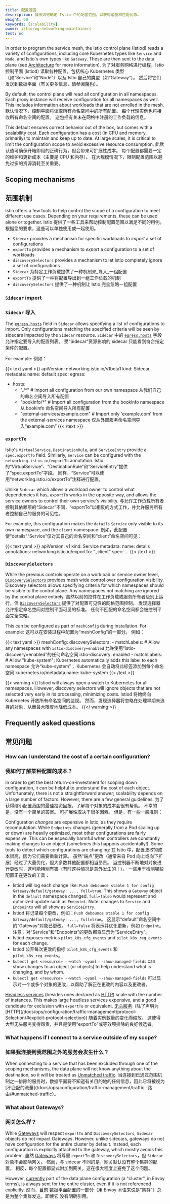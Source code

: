 ```yaml
---
title: 配置范围
description: 展示如何确定 Istio 中的配置范围，以获得运营和性能优势。
weight: 60
keywords: [scalability]
owner: istio/wg-networking-maintainers
test: no
---
```


In order to program the service mesh, the Istio control plane (Istiod) reads a variety of configurations, including core Kubernetes types like `Service` and `Node`, and Istio's own types like `Gateway`. These are then sent to the data plane (see [Architecture](/docs/ops/deployment/architecture/) for more information).
为了对服务网格进行编程，Istio 控制平面 (Istiod) 读取各种配置，包括核心 Kubernetes 类型（如“Service”和“Node”）以及 Istio 自己的类型（如“Gateway”）。 然后将它们发送到数据平面（有关更多信息，请参阅[架构](/docs/ops/deployment/architecture/)）。

By default, the control plane will read all configuration in all namespaces. Each proxy instance will receive configuration for all namespaces as well. This includes information about workloads that are not enrolled in the mesh.
默认情况下，控制平面将读取所有命名空间中的所有配置。 每个代理实例也将接收所有命名空间的配置。 这包括有关未在网格中注册的工作负载的信息。

This default ensures correct behavior out of the box, but comes with a scalability cost. Each configuration has a cost (in CPU and memory, primarily) to maintain and keep up to date. At large scales, it is critical to limit the configuration scope to avoid excessive resource consumption.
此默认值可确保开箱即用的正确行为，但会带来可扩展性成本。 每个配置都需要一定的维护和更新成本（主要是 CPU 和内存）。 在大规模情况下，限制配置范围以避免过多的资源消耗至关重要。

## Scoping mechanisms
## 范围机制

Istio offers a few tools to help control the scope of a configuration to meet different use cases. Depending on your requirements, these can be used alone or together.
Istio 提供了一些工具来帮助控制配置范围以满足不同的用例。 根据您的要求，这些可以单独使用或一起使用。

* `Sidecar` provides a mechanism for specific workloads to _import_ a set of configurations
* `exportTo` provides a mechanism to _export_ a configuration to a set of workloads
* `discoverySelectors` provides a mechanism to let Istio completely ignore a set of configurations
* `Sidecar` 为特定工作负载提供了一种机制来_导入_一组配置
* `exportTo` 提供了一种将配置导出到一组工作负载的机制
* `discoverySelectors` 提供了一种机制让 Istio 完全忽略一组配置

### `Sidecar` import
### `Sidecar` 导入

The [`egress.hosts`](/docs/reference/config/networking/sidecar/#IstioEgressListener) field in `Sidecar` allows specifying a list of configurations to import. Only configurations matching the specified criteria will be seen by sidecars impacted by the `Sidecar` resource.
`Sidecar` 中的 [`egress.hosts`](/docs/reference/config/networking/sidecar/#IstioEgressListener) 字段允许指定要导入的配置列表。 受“Sidecar”资源影响的 sidecar 只能看到符合指定条件的配置。

For example:
例如：

{{< text yaml >}}
apiVersion: networking.istio.io/v1beta1
kind: Sidecar
metadata:
  name: default
spec:
  egress:
  - hosts:
    - "./*" # Import all configuration from our own namespace 从我们自己的命名空间导入所有配置
    - "bookinfo/*" # Import all configuration from the bookinfo namespace 从 bookinfo 命名空间导入所有配置
    - "external-services/example.com" # Import only 'example.com' from the external-services namespace 仅从外部服务命名空间导入“example.com”
{{< /text >}}

### `exportTo`

Istio's `VirtualService`, `DestinationRule`, and `ServiceEntry` provide a `spec.exportTo` field. Similarly, `Service` can be configured with the `networking.istio.io/exportTo` annotation.
Istio 的“VirtualService”、“DestinationRule”和“ServiceEntry”提供了“spec.exportTo”字段。 同样，“Service”可以使用“networking.istio.io/exportTo”注释进行配置。

Unlike `Sidecar` which allows a workload owner to control what dependencies it has, `exportTo` works in the opposite way, and allows the service owners to control their own service's visibility.
与允许工作负载所有者控制其依赖项的“Sidecar”不同，“exportTo”以相反的方式工作，并允许服务所有者控制自己的服务的可见性。

For example, this configuration makes the `details` `Service` only visible to its own namespace, and the `client` namespace:
例如，此配置使“details”“Service”仅对其自己的命名空间和“client”命名空间可见：

{{< text yaml >}}
apiVersion: v1
kind: Service
metadata:
  name: details
  annotations:
    networking.istio.io/exportTo: ".,client"
spec: ...
{{< /text >}}

### `DiscoverySelectors`

While the previous controls operate on a workload or service owner level, [`DiscoverySelectors`](/docs/reference/config/istio.mesh.v1alpha1/#MeshConfig) provides mesh wide control over configuration visibility. Discovery selectors allows specifying criteria for which namespaces should be visible to the control plane. Any namespaces not matching are ignored by the control plane entirely.
虽然以前的控件在工作负载或服务所有者级别上运行，但 [`DiscoverySelectors`](/docs/reference/config/istio.mesh.v1alpha1/#MeshConfig) 提供了对配置可见性的网格范围控制。 发现选择器允许指定命名空间对控制平面可见的标准。 任何不匹配的命名空间都会被控制平面完全忽略。

This can be configured as part of `meshConfig` during installation. For example:
这可以在安装过程中配置为“meshConfig”的一部分。 例如：

{{< text yaml >}}
meshConfig:
  discoverySelectors:
    - matchLabels:
        # Allow any namespaces with `istio-discovery=enabled` 允许使用“istio-discovery=enabled”的任何命名空间
        istio-discovery: enabled
    - matchLabels:
        # Allow "kube-system"; Kubernetes automatically adds this label to each namespace 允许“kube-system”； Kubernetes 会自动将此标签添加到每个命名空间
        kubernetes.io/metadata.name: kube-system
{{< /text >}}

{{< warning >}}
Istiod will always open a watch to Kubernetes for all namespaces. However, discovery selectors will ignore objects that are not selected very early in its processing, minimizing costs.
Istiod 将始终向 Kubernetes 开放所有命名空间的监视。 然而，发现选择器将忽略在处理早期未选择的对象，从而最大限度地降低成本。
{{</ warning >}}

## Frequently asked questions
## 常见问题

### How can I understand the cost of a certain configuration?
### 我如何了解某种配置的成本？

In order to get the best return-on-investment for scoping down configuration, it can be helpful to understand the cost of each object. Unfortunately, there is not a straightforward answer; scalability depends on a large number of factors. However, there are a few general guidelines:
为了获得缩小配置范围的最佳投资回报，了解每个对象的成本会很有帮助。 不幸的是，没有一个简单的答案。 可扩展性取决于很多因素。 但是，有一些一般准则：

Configuration *changes* are expensive in Istio, as they require recomputation. While `Endpoints` changes (generally from a Pod scaling up or down) are heavily optimized, most other configurations are fairly expensive. This can be especially harmful when controllers are constantly making changes to an object (sometimes this happens accidentally!). Some tools to detect which configurations are changing:
在 Istio 中，配置*更改*的成本很高，因为它们需要重新计算。 虽然“端点”更改（通常来自 Pod 向上或向下扩展）经过了大量优化，但大多数其他配置都相当昂贵。 当控制器不断地对对象进行更改时，这可能特别有害（有时这种情况是意外发生的！）。 一些用于检测哪些配置正在更改的工具：
* Istiod will log each change like: `Push debounce stable 1 for config Gateway/default/gateway: ..., full=true`. This shows a `Gateway` object in the `default` namespace changed. `full=false` would represent and optimized update such as `Endpoint`. Note: changes to `Service` and `Endpoints` will all show as `ServiceEntry`.
* Istiod 将记录每个更改，例如：`Push debounce stable 1 for config Gateway/default/gateway: ..., full=true`。 这显示“default”命名空间中的“Gateway”对象已更改。 `full=false` 将表示并优化更新，例如 `Endpoint`。 注意：对“Service”和“Endpoints”的更改都将显示为“ServiceEntry”。
* Istiod exposes metrics `pilot_k8s_cfg_events` and `pilot_k8s_reg_events` for each change.
* Istiod 公开每次更改的指标 `pilot_k8s_cfg_events` 和 `pilot_k8s_reg_events`。
* `kubectl get <resource> --watch -oyaml --show-managed-fields` can show changes to an object (or objects) to help understand what is changing, and by whom.
* `kubectl get <resource> --watch -oyaml --show-managed-fields` 可以显示对一个或多个对象的更改，以帮助了解正在更改的内容以及更改者。

[Headless services](https://kubernetes.io/docs/concepts/services-networking/service/#headless-services) (besides ones declared as [HTTP](/docs/ops/configuration/traffic-management/protocol-selection/#explicit-protocol-selection)) scale with the number of instances. This makes large headless services expensive, and a good candidate for exclusion with `exportTo` or equivalent.
[无头服务](https://kubernetes.io/docs/concepts/services-networking/service/#headless-services)（除了声明为 [HTTP](/docs/ops/configuration/traffic-management/protocol- Selection/#explicit-protocol-selection)) 随着实例数量的变化而缩放。 这使得大型无头服务变得昂贵，并且是使用“exportTo”或等效项排除的良好候选者。

### What happens if I connect to a service outside of my scope?
### 如果我连接到我范围之外的服务会发生什么？

When connecting to a service that has been excluded through one of the scoping mechanisms, the data plane will not know anything about the destination, so it will be treated as [Unmatched traffic](/docs/ops/configuration/traffic-management/traffic-routing/#unmatched-traffic).
当连接到已通过范围机制之一排除的服务时，数据平面将不知道有关目的地的任何信息，因此它将被视为[不匹配的流量](/docs/ops/configuration/traffic-management/traffic -路由/#unmatched-traffic）。

### What about Gateways?
### 网关怎么样？

While [Gateways](/docs/setup/additional-setup/gateway/) will respect `exportTo` and `DiscoverySelectors`, `Sidecar` objects do not impact Gateways. However, unlike sidecars, gateways do not have configuration for the entire cluster by default. Instead, each configuration is explicitly attached to the gateway, which mostly avoids this problem.
虽然 [Gateways](/docs/setup/additional-setup/gateway/) 将尊重 `exportTo` 和 `DiscoverySelectors`，但 `Sidecar` 对象不会影响网关。 然而，与 sidecar 不同的是，网关默认没有整个集群的配置。 相反，每个配置都显式附加到网关，这在很大程度上避免了这个问题。

However, [currently](https://github.com/istio/istio/issues/29131) part of the data plane configuration (a "cluster", in Envoy terms), is always sent for the entire cluster, even if it is not referenced explicitly.
然而，[目前](https://github.com/istio/istio/issues/29131) 数据平面配置的一部分（用 Envoy 术语来说是“集群”）总是为整个集群发送，即使它 没有明确引用。
